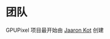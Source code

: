 <script setup>
import { VPTeamMembers } from 'vitepress/theme'

const members = [
  {
    avatar: 'https://www.github.com/jaaronkot.png',
    name: 'Jaaron Kot',
    links: [
      { icon: 'github', link: 'https://github.com/jaaronkot' },
      { icon: 'twitter', link: 'https://twitter.com/jaaronkot' }
    ]
  }
]
</script>

# 团队

GPUPixel 项目最开始由 [Jaaron Kot](https://github.com/jaaronkot) 创建

<VPTeamMembers size="small" :members="members" />
